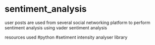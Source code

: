 # sentiment_analysis
user posts are used from several social networking platform to perform sentiment analysis using vader sentiment analysis
<tr>resources used</tr>
<td>#python</td>
<td>#setiment intensity analyser library</td>
